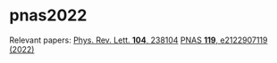 # pnas2022
Relevant papers: [Phys. Rev. Lett. **104**, 238104](https://doi.org/10.1103/PhysRevLett.104.238104) [PNAS **119**, e2122907119 (2022)](https://www.pnas.org/doi/10.1073/pnas.2122907119)
